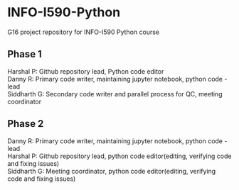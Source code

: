 # INFO-I590-Python
G16 project repository for INFO-I590 Python course

## Phase 1  
Harshal P: Github repository lead, Python code editor  
Danny R: Primary code writer, maintaining jupyter notebook, python code - lead    
Siddharth G: Secondary code writer and parallel process for QC, meeting coordinator  

## Phase 2
Danny R: Primary code writer, maintaining jupyter notebook, python code - lead  
Harshal P: Github repository lead, python code editor(editing, verifying code and fixing issues)    
Siddharth G: Meeting coordinator, python code editor(editing, verifying code and fixing issues)    
